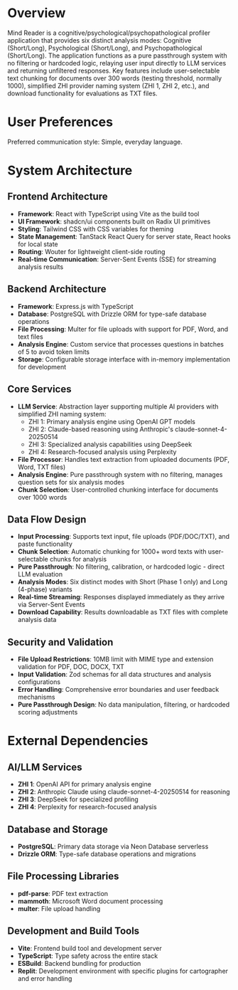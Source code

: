 # Overview

Mind Reader is a cognitive/psychological/psychopathological profiler application that provides six distinct analysis modes: Cognitive (Short/Long), Psychological (Short/Long), and Psychopathological (Short/Long). The application functions as a pure passthrough system with no filtering or hardcoded logic, relaying user input directly to LLM services and returning unfiltered responses. Key features include user-selectable text chunking for documents over 300 words (testing threshold, normally 1000), simplified ZHI provider naming system (ZHI 1, ZHI 2, etc.), and download functionality for evaluations as TXT files.

# User Preferences

Preferred communication style: Simple, everyday language.

# System Architecture

## Frontend Architecture
- **Framework**: React with TypeScript using Vite as the build tool
- **UI Framework**: shadcn/ui components built on Radix UI primitives
- **Styling**: Tailwind CSS with CSS variables for theming
- **State Management**: TanStack React Query for server state, React hooks for local state
- **Routing**: Wouter for lightweight client-side routing
- **Real-time Communication**: Server-Sent Events (SSE) for streaming analysis results

## Backend Architecture
- **Framework**: Express.js with TypeScript
- **Database**: PostgreSQL with Drizzle ORM for type-safe database operations
- **File Processing**: Multer for file uploads with support for PDF, Word, and text files
- **Analysis Engine**: Custom service that processes questions in batches of 5 to avoid token limits
- **Storage**: Configurable storage interface with in-memory implementation for development

## Core Services
- **LLM Service**: Abstraction layer supporting multiple AI providers with simplified ZHI naming system:
  - ZHI 1: Primary analysis engine using OpenAI GPT models
  - ZHI 2: Claude-based reasoning using Anthropic's claude-sonnet-4-20250514
  - ZHI 3: Specialized analysis capabilities using DeepSeek
  - ZHI 4: Research-focused analysis using Perplexity
- **File Processor**: Handles text extraction from uploaded documents (PDF, Word, TXT files)
- **Analysis Engine**: Pure passthrough system with no filtering, manages question sets for six analysis modes
- **Chunk Selection**: User-controlled chunking interface for documents over 1000 words

## Data Flow Design
- **Input Processing**: Supports text input, file uploads (PDF/DOC/TXT), and paste functionality
- **Chunk Selection**: Automatic chunking for 1000+ word texts with user-selectable chunks for analysis
- **Pure Passthrough**: No filtering, calibration, or hardcoded logic - direct LLM evaluation
- **Analysis Modes**: Six distinct modes with Short (Phase 1 only) and Long (4-phase) variants
- **Real-time Streaming**: Responses displayed immediately as they arrive via Server-Sent Events
- **Download Capability**: Results downloadable as TXT files with complete analysis data

## Security and Validation
- **File Upload Restrictions**: 10MB limit with MIME type and extension validation for PDF, DOC, DOCX, TXT
- **Input Validation**: Zod schemas for all data structures and analysis configurations
- **Error Handling**: Comprehensive error boundaries and user feedback mechanisms
- **Pure Passthrough Design**: No data manipulation, filtering, or hardcoded scoring adjustments

# External Dependencies

## AI/LLM Services
- **ZHI 1**: OpenAI API for primary analysis engine
- **ZHI 2**: Anthropic Claude using claude-sonnet-4-20250514 for reasoning
- **ZHI 3**: DeepSeek for specialized profiling
- **ZHI 4**: Perplexity for research-focused analysis

## Database and Storage
- **PostgreSQL**: Primary data storage via Neon Database serverless
- **Drizzle ORM**: Type-safe database operations and migrations

## File Processing Libraries
- **pdf-parse**: PDF text extraction
- **mammoth**: Microsoft Word document processing
- **multer**: File upload handling

## Development and Build Tools
- **Vite**: Frontend build tool and development server
- **TypeScript**: Type safety across the entire stack
- **ESBuild**: Backend bundling for production
- **Replit**: Development environment with specific plugins for cartographer and error handling